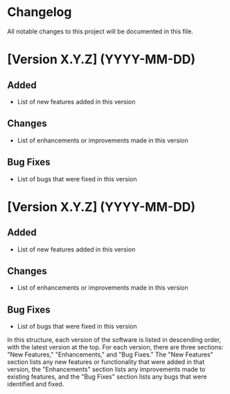 
# Changelog

All notable changes to this project will be documented in this file.

# [Version X.Y.Z] (YYYY-MM-DD)
## Added
* List of new features added in this version
## Changes
* List of enhancements or improvements made in this version
## Bug Fixes
* List of bugs that were fixed in this version


# [Version X.Y.Z] (YYYY-MM-DD)
## Added
* List of new features added in this version
## Changes
* List of enhancements or improvements made in this version
## Bug Fixes
* List of bugs that were fixed in this version



In this structure, each version of the software is listed in descending order, with the latest version at the top. For each version, there are three sections: "New Features," "Enhancements," and "Bug Fixes." The "New Features" section lists any new features or functionality that were added in that version, the "Enhancements" section lists any improvements made to existing features, and the "Bug Fixes" section lists any bugs that were identified and fixed.